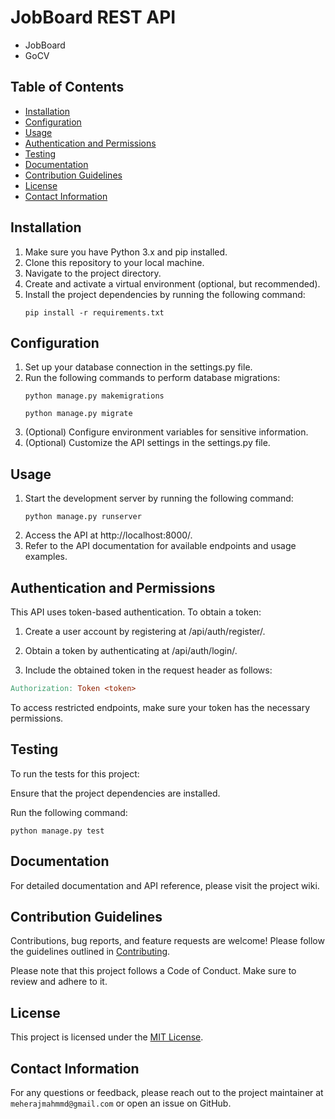 # JobBoard REST API

[//]: # (A sample Django project that serves as a RESTful API backend.)
- JobBoard
- GoCV

## Table of Contents

- [Installation](#installation)
- [Configuration](#configuration)
- [Usage](#usage)
- [Authentication and Permissions](#authentication-and-permissions)
- [Testing](#testing)
- [Documentation](#documentation)
- [Contribution Guidelines](#contribution-guidelines)
- [License](#license)
- [Contact Information](#contact-information)

## Installation

1. Make sure you have Python 3.x and pip installed.
2. Clone this repository to your local machine.
3. Navigate to the project directory.
4. Create and activate a virtual environment (optional, but recommended).
5. Install the project dependencies by running the following command:
    ```shell
    pip install -r requirements.txt
    ```
## Configuration
1. Set up your database connection in the settings.py file.
2. Run the following commands to perform database migrations:
    ```shell
    python manage.py makemigrations
    ```
    ```shell
    python manage.py migrate
    ```
3. (Optional) Configure environment variables for sensitive information.
4. (Optional) Customize the API settings in the settings.py file.

## Usage
1. Start the development server by running the following command:
    ```shell
    python manage.py runserver
    ```
2. Access the API at http://localhost:8000/.
3. Refer to the API documentation for available endpoints and usage examples.

## Authentication and Permissions
This API uses token-based authentication. To obtain a token:

1. Create a user account by registering at /api/auth/register/.
2. Obtain a token by authenticating at /api/auth/login/.

3. Include the obtained token in the request header as follows:

```makefile
Authorization: Token <token>
```
To access restricted endpoints, make sure your token has the necessary permissions.

## Testing
To run the tests for this project:

Ensure that the project dependencies are installed.

Run the following command:

```shell
python manage.py test
```

## Documentation
For detailed documentation and API reference, please visit the project wiki.

## Contribution Guidelines
Contributions, bug reports, and feature requests are welcome! Please follow the guidelines outlined in [Contributing](CONTRIBUTING.md).

Please note that this project follows a Code of Conduct. Make sure to review and adhere to it.

## License
This project is licensed under the [MIT License](LICENSE).

## Contact Information
For any questions or feedback, please reach out to the project maintainer at `meherajmahmmd@gmail.com` or open an issue on GitHub.
